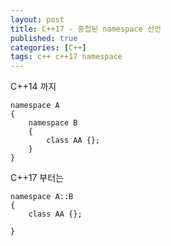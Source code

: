 ```yaml
---
layout: post
title: C++17 - 중첩된 namespace 선언
published: true
categories: [C++]
tags: c++ c++17 namespace
---
```

C++14 까지 
```
namespace A
{
	namespace B
	{
		class AA {};
	}
}
```  
  
C++17 부터는  
```
namespace A::B
{
	class AA {};

}
```  
  
    
      